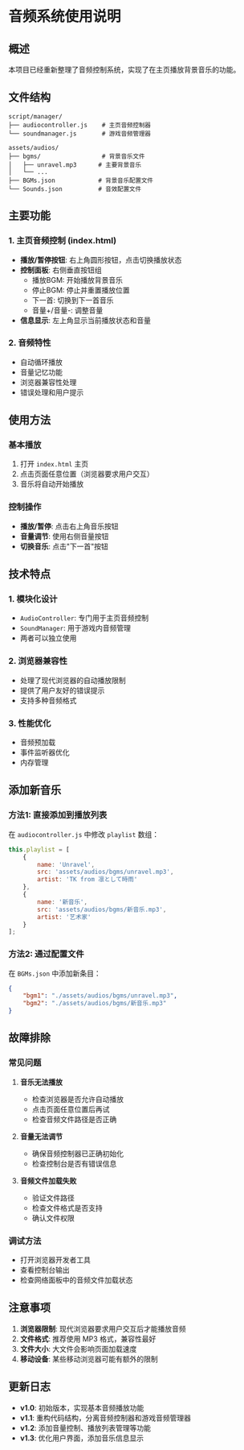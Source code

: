 # 音频系统使用说明

## 概述
本项目已经重新整理了音频控制系统，实现了在主页播放背景音乐的功能。

## 文件结构
```
script/manager/
├── audiocontroller.js    # 主页音频控制器
└── soundmanager.js       # 游戏音频管理器

assets/audios/
├── bgms/                 # 背景音乐文件
│   ├── unravel.mp3      # 主要背景音乐
│   └── ...
├── BGMs.json            # 背景音乐配置文件
└── Sounds.json          # 音效配置文件
```

## 主要功能

### 1. 主页音频控制 (index.html)
- **播放/暂停按钮**: 右上角圆形按钮，点击切换播放状态
- **控制面板**: 右侧垂直按钮组
  - 播放BGM: 开始播放背景音乐
  - 停止BGM: 停止并重置播放位置
  - 下一首: 切换到下一首音乐
  - 音量+/音量-: 调整音量
- **信息显示**: 左上角显示当前播放状态和音量

### 2. 音频特性
- 自动循环播放
- 音量记忆功能
- 浏览器兼容性处理
- 错误处理和用户提示

## 使用方法

### 基本播放
1. 打开 `index.html` 主页
2. 点击页面任意位置（浏览器要求用户交互）
3. 音乐将自动开始播放

### 控制操作
- **播放/暂停**: 点击右上角音乐按钮
- **音量调节**: 使用右侧音量按钮
- **切换音乐**: 点击"下一首"按钮

## 技术特点

### 1. 模块化设计
- `AudioController`: 专门用于主页音频控制
- `SoundManager`: 用于游戏内音频管理
- 两者可以独立使用

### 2. 浏览器兼容性
- 处理了现代浏览器的自动播放限制
- 提供了用户友好的错误提示
- 支持多种音频格式

### 3. 性能优化
- 音频预加载
- 事件监听器优化
- 内存管理

## 添加新音乐

### 方法1: 直接添加到播放列表
在 `audiocontroller.js` 中修改 `playlist` 数组：

```javascript
this.playlist = [
    {
        name: 'Unravel',
        src: 'assets/audios/bgms/unravel.mp3',
        artist: 'TK from 凛として時雨'
    },
    {
        name: '新音乐',
        src: 'assets/audios/bgms/新音乐.mp3',
        artist: '艺术家'
    }
];
```

### 方法2: 通过配置文件
在 `BGMs.json` 中添加新条目：

```json
{
    "bgm1": "./assets/audios/bgms/unravel.mp3",
    "bgm2": "./assets/audios/bgms/新音乐.mp3"
}
```

## 故障排除

### 常见问题

1. **音乐无法播放**
   - 检查浏览器是否允许自动播放
   - 点击页面任意位置后再试
   - 检查音频文件路径是否正确

2. **音量无法调节**
   - 确保音频控制器已正确初始化
   - 检查控制台是否有错误信息

3. **音频文件加载失败**
   - 验证文件路径
   - 检查文件格式是否支持
   - 确认文件权限

### 调试方法
- 打开浏览器开发者工具
- 查看控制台输出
- 检查网络面板中的音频文件加载状态

## 注意事项

1. **浏览器限制**: 现代浏览器要求用户交互后才能播放音频
2. **文件格式**: 推荐使用 MP3 格式，兼容性最好
3. **文件大小**: 大文件会影响页面加载速度
4. **移动设备**: 某些移动浏览器可能有额外的限制

## 更新日志

- **v1.0**: 初始版本，实现基本音频播放功能
- **v1.1**: 重构代码结构，分离音频控制器和游戏音频管理器
- **v1.2**: 添加音量控制、播放列表管理等功能
- **v1.3**: 优化用户界面，添加音乐信息显示
